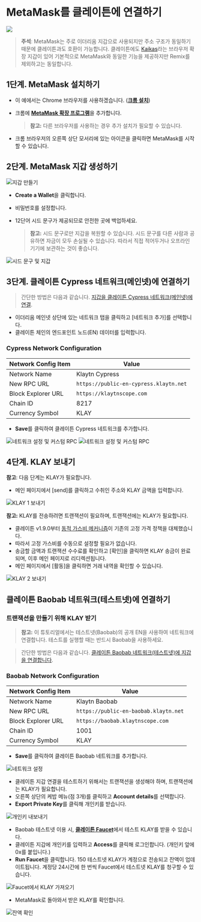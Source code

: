 # MetaMask를 클레이튼에 연결하기

![](/img/build/tutorials/klaytnXmetamask.png)

> **주석**: MetaMask는 주로 이더리움 지갑으로 사용되지만 주소 구조가 동일하기 때문에 클레이튼과도 호환이 가능합니다. 클레이튼에도 [Kaikas](../tools/wallets/kaikas.md)라는 브라우저 확장 지갑이 있어 기본적으로 MetaMask와 동일한 기능을 제공하지만 Remix를 제외하고는 동일합니다.

## 1단계. MetaMask 설치하기 <a href="#install-metamask" id="install-metamask"></a>

- 이 예에서는 Chrome 브라우저를 사용하겠습니다. ([**크롬 설치**](https://www.google.com/intl/en_us/chrome/))
- 크롬에 [**MetaMask 확장 프로그램**](https://chrome.google.com/webstore/detail/metamask/nkbihfbeogaeaoehlefnkodbefgpgknn?hl=en)을 추가합니다.

  > **참고:** 다른 브라우저를 사용하는 경우 추가 설치가 필요할 수 있습니다.
- 크롬 브라우저의 오른쪽 상단 모서리에 있는 아이콘을 클릭하면 MetaMask를 시작할 수 있습니다.

## 2단계. MetaMask 지갑 생성하기 <a href="#generate-a-metamask" id="generate-a-metamask"></a>

![지갑 만들기](/img/build/tutorials/new-to-metamask.png)

- **Create a Wallet**을 클릭합니다.
- 비밀번호를 설정합니다.
- 12단어 시드 문구가 제공되므로 안전한 곳에 백업하세요.

  > **참고:** 시드 문구로만 지갑을 복원할 수 있습니다. 시드 문구를 다른 사람과 공유하면 자금이 모두 손실될 수 있습니다. 따라서 직접 적어두거나 오프라인 기기에 보관하는 것이 좋습니다.

![시드 문구 및 지갑](/img/build/tutorials/metamask-secret-backup.png)

## 3단계. 클레이튼 Cypress 네트워크(메인넷)에 연결하기 <a href="#connect-to-klaytn-cypress-network-mainnet" id="connect-to-klaytn-cypress-network-mainnet"></a>

> 간단한 방법은 다음과 같습니다. [지갑을 클레이튼 Cypress 네트워크(메인넷)에 연결](https://chainlist.org/chain/8217).

- 이더리움 메인넷 상단에 있는 네트워크 탭을 클릭하고 \[네트워크 추가]를 선택합니다.
- 클레이튼 체인의 엔드포인트 노드(EN) 데이터를 입력합니다.

### Cypress Network Configuration

| Network Config Item | Value                                  |
| ------------------- | -------------------------------------- |
| Network Name        | Klaytn Cypress                         |
| New RPC URL         | `https://public-en-cypress.klaytn.net` |
| Block Explorer URL  | `https://klaytnscope.com`              |
| Chain ID            | 8217                                   |
| Currency Symbol     | KLAY                                   |

- **Save**를 클릭하여 클레이튼 Cypress 네트워크를 추가합니다.

![네트워크 설정 및 커스텀 RPC](/img/build/tutorials/metamask-add-cypress-1.png) ![네트워크 설정 및 커스텀 RPC](/img/build/tutorials/metamask-add-cypress-2.png)

## 4단계. KLAY 보내기 <a href="#send-klay" id="send-klay"></a>

**참고**: 다음 단계는 KLAY가 필요합니다.

- 메인 페이지에서 \[send]를 클릭하고 수취인 주소와 KLAY 금액을 입력합니다.

![KLAY 1 보내기](/img/build/tutorials/metamask-send-klay-1.png)

**참고:** KLAY를 전송하려면 트랜잭션이 필요하며, 트랜잭션에는 KLAY가 필요합니다.

- 클레이튼 v1.9.0부터 [동적 가스비 메커니즘](https://medium.com/klaytn/dynamic-gas-fee-pricing-mechanism-1dac83d2689)이 기존의 고정 가격 정책을 대체했습니다.
- 따라서 고정 가스비를 수동으로 설정할 필요가 없습니다.
- 송금할 금액과 트랜잭션 수수료를 확인하고 \[확인]을 클릭하면 KLAY 송금이 완료되며, 이후 메인 페이지로 리디렉션됩니다.
- 메인 페이지에서 \[활동]을 클릭하면 거래 내역을 확인할 수 있습니다.

![KLAY 2 보내기](/img/build/tutorials/metamask-send-klay-2.png)

## 클레이튼 Baobab 네트워크(테스트넷)에 연결하기 <a href="#connect-to-klaytn-baobab-network-testnet" id="connect-to-klaytn-baobab-network-testnet"></a>

### 트랜잭션을 만들기 위해 KLAY 받기

> **참고:** 이 튜토리얼에서는 테스트넷(Baobab)의 공개 EN을 사용하여 네트워크에 연결합니다. 테스트를 실행할 때는 반드시 Baobab을 사용하세요.

> 간단한 방법은 다음과 같습니다. [클레이튼 Baobab 네트워크(테스트넷)에 지갑을 연결합니다](https://chainlist.org/chain/1001).

### Baobab Network Configuration

| Network Config Item | Value                                 |
| ------------------- | ------------------------------------- |
| Network Name        | Klaytn Baobab                         |
| New RPC URL         | `https://public-en-baobab.klaytn.net` |
| Block Explorer URL  | `https://baobab.klaytnscope.com `     |
| Chain ID            | 1001                                  |
| Currency Symbol     | KLAY                                  |

- **Save**를 클릭하여 클레이튼 Baobab 네트워크를 추가합니다.

![네트워크 설정](/img/build/tutorials/connect-testnet-1.png)

- 클레이튼 지갑 연결을 테스트하기 위해서는 트랜잭션을 생성해야 하며, 트랜잭션에는 KLAY가 필요합니다.
- 오른쪽 상단의 케밥 메뉴(점 3개)를 클릭하고 **Account details**를 선택합니다.
- **Export Private Key**를 클릭해 개인키를 받습니다.

![개인키 내보내기](/img/build/tutorials/connect-testnet-2.png)

- Baobab 테스트넷 이용 시, [**클레이튼 Faucet**](https://baobab.wallet.klaytn.foundation/access?next=faucet)에서 테스트 KLAY를 받을 수 있습니다.
- 클레이튼 지갑에 개인키를 입력하고 **Access**를 클릭해 로그인합니다. (개인키 앞에 0x를 붙입니다.)
- **Run Faucet**을 클릭합니다. 150 테스트넷 KLAY가 계정으로 전송되고 잔액이 업데이트됩니다. 계정당 24시간에 한 번씩 Faucet에서 테스트넷 KLAY를 청구할 수 있습니다.

![Faucet에서 KLAY 가져오기](/img/build/tutorials/connect-testnet-3.png)

- MetaMask로 돌아와서 받은 KLAY를 확인합니다.

![잔액 확인](/img/build/tutorials/connect-testnet-4.png)
